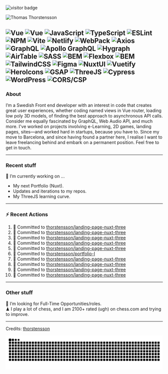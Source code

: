<img src="https://visitor-badge.laobi.icu/badge?page_id=thorstensson" alt="visitor badge"/></p>

![Thomas Thorstensson](https://github.com/user-attachments/assets/ac4417b0-aae0-422a-b866-3b8120c2d6ff)

![Vue](https://img.shields.io/badge/NUXT-fffff?style=for-the-badge&color=000000)
![Vue](https://img.shields.io/badge/Vue-ffffff?style=for-the-badge&color=000000)
![JavaScript](https://img.shields.io/badge/JavaScript-ffffff?style=for-the-badge&color=000000)
![TypeScript](https://img.shields.io/badge/TypeScript-ffffff?style=for-the-badge&color=000000)
![ESLint](https://img.shields.io/badge/ESLint-ffffff?style=for-the-badge&color=000000)
![NPM](https://img.shields.io/badge/NPM-ffffff?style=for-the-badge&color=000000)
![Vite](https://img.shields.io/badge/Vite-ffffff?style=for-the-badge&color=000000)
![Netlify](https://img.shields.io/badge/Netlify-ffffff?style=for-the-badge&color=000000)
![WebPack](https://img.shields.io/badge/WebPack-ffffff?style=for-the-badge&color=000000)
![Axios](https://img.shields.io/badge/Axios-ffffff?style=for-the-badge&color=000000)
![GraphQL](https://img.shields.io/badge/GraphQL-ffffff?style=for-the-badge&color=000000)
![Apollo GraphQL](https://img.shields.io/badge/Apollo%20GraphQL-ffffff?style=for-the-badge&color=000000)
![Hygraph](https://img.shields.io/badge/Hygraph-ffffff?style=for-the-badge&color=000000)
![AirTable](https://img.shields.io/badge/AirTable-ffffff?style=for-the-badge&color=000000)
![SASS](https://img.shields.io/badge/SASS-ffffff?style=for-the-badge&color=000000)
![BEM](https://img.shields.io/badge/BEM-ffffff?style=for-the-badge&color=000000)
![Flexbox](https://img.shields.io/badge/Flexbox-ffffff?style=for-the-badge&color=000000)
![BEM](https://img.shields.io/badge/BEM-ffffff?style=for-the-badge&color=000000)
![TailwindCSS](https://img.shields.io/badge/TailwindCSS-ffffff?style=for-the-badge&color=000000)
![Figma](https://img.shields.io/badge/Figma-ffffff?style=for-the-badge&color=000000)
![NuxtUI](https://img.shields.io/badge/NuxtUI-ffffff?style=for-the-badge&color=000000)
![Vuetify](https://img.shields.io/badge/Vuetify-ffffff?style=for-the-badge&color=000000)
![HeroIcons](https://img.shields.io/badge/HeroIcons-ffffff?style=for-the-badge&color=000000)
![GSAP](https://img.shields.io/badge/GSAP-ffffff?style=for-the-badge&color=000000)
![ThreeJS](https://img.shields.io/badge/ThreeJS-ffffff?style=for-the-badge&color=000000)
![Cypress](https://img.shields.io/badge/Cypress-ffffff?style=for-the-badge&color=000000)
![WordPress](https://img.shields.io/badge/WordPress-ffffff?style=for-the-badge&color=000000)
![CORS/CSP](https://img.shields.io/badge/CORS/CSP-ffffff?style=for-the-badge&color=000000)
---
### About
I’m a Swedish Front end developer with an interest in code that creates great user experiences, whether coding named views in Vue router, loading low poly 3D models, of finding the best approach to asynchronous API calls. Consider me equally fascinated by GraphQL, Web Audio API, and much more. I've worked on projects involving e-Learning, 2D games, landing pages, sites—and worked hard in startups, because you have to. Since my move to Barcelona, and since having found a partner here, I realise I want to leave freelancing behind and embark on a permanent position. Feel free to get in touch.

---
### Recent stuff
🔭 I’m currently working on ... 
- My next Portfolio (Nuxt).
- Updates and iterations to my repos.
- My ThreeJS learning curve.

---
### :zap: Recent Actions
<!--START_SECTION:activity-->
1. 📝 Committed to [thorstensson/landing-page-nuxt-three](https://github.com/thorstensson/landing-page-nuxt-three/commit/bb0eca348efdac59f63cfec3e1c4274b9958c9a7)
2. 📝 Committed to [thorstensson/landing-page-nuxt-three](https://github.com/thorstensson/landing-page-nuxt-three/commit/58daeb56b9a04d0431b5ddca78f28d75bcdfb8a0)
3. 📝 Committed to [thorstensson/landing-page-nuxt-three](https://github.com/thorstensson/landing-page-nuxt-three/commit/5c9505e9c28a65e317f99df5894422c274af4ced)
4. 📝 Committed to [thorstensson/landing-page-nuxt-three](https://github.com/thorstensson/landing-page-nuxt-three/commit/68c7fffc92658c92f330fb0794329e05876d4cb9)
5. 📝 Committed to [thorstensson/landing-page-nuxt-three](https://github.com/thorstensson/landing-page-nuxt-three/commit/3c539e9e9a65fa72a32c23a1a50f4b20d4db694c)
6. 📝 Committed to [thorstensson/portfolio-I](https://github.com/thorstensson/portfolio-I/commit/813a024a3ad171004ec3ebf631bb24e0eee4157d)
7. 📝 Committed to [thorstensson/landing-page-nuxt-three](https://github.com/thorstensson/landing-page-nuxt-three/commit/6d5a2fd34d15dc45db6d91de921f22700dfaeb1b)
8. 📝 Committed to [thorstensson/landing-page-nuxt-three](https://github.com/thorstensson/landing-page-nuxt-three/commit/a6d738e55a17d3de2fdd40bec537580ea0a8c12e)
9. 📝 Committed to [thorstensson/landing-page-nuxt-three](https://github.com/thorstensson/landing-page-nuxt-three/commit/4581ab73244ebcb3ec4eb8a507387794ebf0168c)
10. 📝 Committed to [thorstensson/landing-page-nuxt-three](https://github.com/thorstensson/landing-page-nuxt-three/commit/2252d86f2f5d4274144fbe915063ef1b423f602c)
<!--END_SECTION:activity-->

---
### Other stuff
💼 I’m looking for Full-Time Opportunities/roles.<br>
♟ I play a lot of chess, and I am 2100+ rated (ugh) on chess.com and trying to improve.


-----
Credits: [thorstensson](https://github.com/thorstensson)

![Snake animation](https://raw.githubusercontent.com/thorstensson/thorstensson/output/github-contribution-grid-snake-dark.svg)
